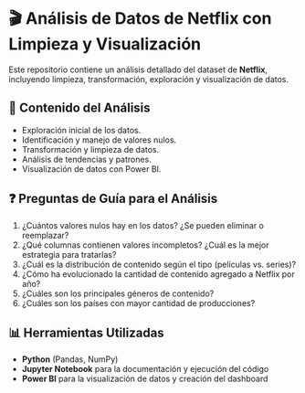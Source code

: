 # 🎬 Análisis de Datos de Netflix con Limpieza y Visualización

Este repositorio contiene un análisis detallado del dataset de **Netflix**, incluyendo limpieza, transformación, exploración y visualización de datos. 

## 📌 Contenido del Análisis
- Exploración inicial de los datos.
- Identificación y manejo de valores nulos.
- Transformación y limpieza de datos.
- Análisis de tendencias y patrones.
- Visualización de datos con Power BI.

## ❓ Preguntas de Guía para el Análisis
1. ¿Cuántos valores nulos hay en los datos? ¿Se pueden eliminar o reemplazar?
2. ¿Qué columnas contienen valores incompletos? ¿Cuál es la mejor estrategia para tratarlas?
3. ¿Cuál es la distribución de contenido según el tipo (películas vs. series)?
4. ¿Cómo ha evolucionado la cantidad de contenido agregado a Netflix por año?
5. ¿Cuáles son los principales géneros de contenido?
6. ¿Cuáles son los países con mayor cantidad de producciones?

## 📊 Herramientas Utilizadas
- **Python** (Pandas, NumPy)
- **Jupyter Notebook** para la documentación y ejecución del código
- **Power BI** para la visualización de datos y creación del dashboard
